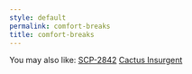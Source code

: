 ```yaml
---
style: default
permalink: comfort-breaks
title: comfort-breaks
---
```

You may also like:
[SCP-2842](http://scp-wiki.net/scp-2842)
[Cactus Insurgent](http://scp-wiki.net/cactus-insurgent)